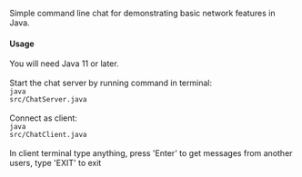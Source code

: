 Simple command line chat for demonstrating basic network features in Java.
#### Usage
You will need Java 11 or later.<br><br>
Start the chat server by running command in terminal:<br>
<code>java src/ChatServer.java</code><br><br>
Connect as client:<br>
<code>java src/ChatClient.java</code><br><br>
In client terminal type anything, press 'Enter' to get messages from another users,
type 'EXIT' to exit